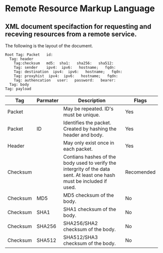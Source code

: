 # Remote Resource Markup Language
## XML document specifaction for requesting and receving resources from a remote service.

The following is the layout of the document.

```
Root Tag: Packet   id:
  Tag: header
    Tag:checksum   md5:  sha1:   sha256:   sha512:
    Tag: sender    ipv4:  ipv6:   hostname;   fqdn:
    Tag: destination  ipv4:  ipv6:   hostname;   fqdn:
    Tag: proxyhist  ipv4:  ipv6:   hostname;   fqdn:
    Tag: authencation   user:   password:   bearer:
  Tag: body
Tag: payload
```

Tag | Parmater | Description | Flags
-----|-----|-----|-----|
Packet||May be repeated. ID's must be unique.|Yes
Packet|ID|Identifies the packet. Created by hashing the header and body.|Yes
Header||May only exist once in each packet.|Yes
Checksum||Contians hashes of the body used to verify the intergrity of the data sent. At least one hash must be included if used.|Recomended
Checksum|MD5|MD5 checksum of the body.|No
Checksum|SHA1|SHA1 checksum of the body.|No
Checksum|SHA256|SHA256/SHA2 checksum of the body.|No
Checksum|SHA512|SHA512/SHA3 checksum of the body.|No
